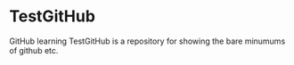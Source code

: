 # TestGitHub
GitHub learning
TestGitHub is a repository for showing the  bare minumums of github etc.